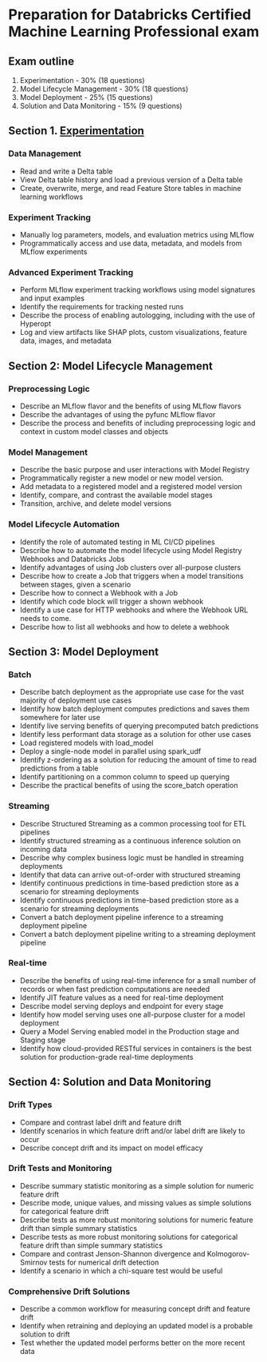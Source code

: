 # Preparation for Databricks Certified Machine Learning Professional exam

## Exam outline

1. Experimentation - 30% (18 questions)
2. Model Lifecycle Management - 30% (18 questions)
3. Model Deployment - 25% (15 questions)
4. Solution and Data Monitoring - 15% (9 questions)

## Section 1. [Experimentation](./section_1_experimentation.md)

### Data Management
- Read and write a Delta table  
- View Delta table history and load a previous version of a Delta table
- Create, overwrite, merge, and read Feature Store tables in machine learning
workflows

### Experiment Tracking
- Manually log parameters, models, and evaluation metrics using MLflow
- Programmatically access and use data, metadata, and models from MLflow
experiments

### Advanced Experiment Tracking
- Perform MLflow experiment tracking workflows using model signatures and input
examples
- Identify the requirements for tracking nested runs
- Describe the process of enabling autologging, including with the use of Hyperopt
- Log and view artifacts like SHAP plots, custom visualizations, feature data, images,
and metadata

## Section 2: Model Lifecycle Management

### Preprocessing Logic
- Describe an MLflow flavor and the benefits of using MLflow flavors
- Describe the advantages of using the pyfunc MLflow flavor
- Describe the process and benefits of including preprocessing logic and context in
custom model classes and objects

### Model Management
- Describe the basic purpose and user interactions with Model Registry
- Programmatically register a new model or new model version.
- Add metadata to a registered model and a registered model version
- Identify, compare, and contrast the available model stages
- Transition, archive, and delete model versions

### Model Lifecycle Automation
- Identify the role of automated testing in ML CI/CD pipelines
- Describe how to automate the model lifecycle using Model Registry Webhooks and
Databricks Jobs
- Identify advantages of using Job clusters over all-purpose clusters
- Describe how to create a Job that triggers when a model transitions between stages,
given a scenario
- Describe how to connect a Webhook with a Job
- Identify which code block will trigger a shown webhook
- Identify a use case for HTTP webhooks and where the Webhook URL needs to come.
- Describe how to list all webhooks and how to delete a webhook

## Section 3: Model Deployment

### Batch
- Describe batch deployment as the appropriate use case for the vast majority of
deployment use cases
- Identify how batch deployment computes predictions and saves them somewhere
for later use
- Identify live serving benefits of querying precomputed batch predictions
- Identify less performant data storage as a solution for other use cases
- Load registered models with load_model
- Deploy a single-node model in parallel using spark_udf
- Identify z-ordering as a solution for reducing the amount of time to read predictions
from a table
- Identify partitioning on a common column to speed up querying
- Describe the practical benefits of using the score_batch operation

### Streaming
- Describe Structured Streaming as a common processing tool for ETL pipelines
- Identify structured streaming as a continuous inference solution on incoming data
- Describe why complex business logic must be handled in streaming deployments
- Identify that data can arrive out-of-order with structured streaming
- Identify continuous predictions in time-based prediction store as a scenario for
streaming deployments
- Identify continuous predictions in time-based prediction store as a scenario for
streaming deployments
- Convert a batch deployment pipeline inference to a streaming deployment pipeline
- Convert a batch deployment pipeline writing to a streaming deployment pipeline

### Real-time
- Describe the benefits of using real-time inference for a small number of records or
when fast prediction computations are needed
- Identify JIT feature values as a need for real-time deployment
- Describe model serving deploys and endpoint for every stage
- Identify how model serving uses one all-purpose cluster for a model deployment
- Query a Model Serving enabled model in the Production stage and Staging stage
- Identify how cloud-provided RESTful services in containers is the best solution for
production-grade real-time deployments

## Section 4: Solution and Data Monitoring

### Drift Types
- Compare and contrast label drift and feature drift
- Identify scenarios in which feature drift and/or label drift are likely to occur
- Describe concept drift and its impact on model efficacy

### Drift Tests and Monitoring
- Describe summary statistic monitoring as a simple solution for numeric feature drift
- Describe mode, unique values, and missing values as simple solutions for categorical
feature drift
- Describe tests as more robust monitoring solutions for numeric feature drift than
simple summary statistics
- Describe tests as more robust monitoring solutions for categorical feature drift than
simple summary statistics
- Compare and contrast Jenson-Shannon divergence and Kolmogorov-Smirnov tests
for numerical drift detection
- Identify a scenario in which a chi-square test would be useful
### Comprehensive Drift Solutions
- Describe a common workflow for measuring concept drift and feature drift
- Identify when retraining and deploying an updated model is a probable solution to
drift
- Test whether the updated model performs better on the more recent data
